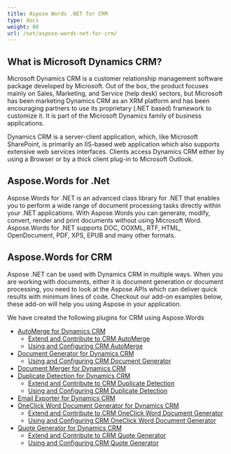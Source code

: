 ```yaml
---
title: Aspose Words .NET for CRM
type: docs
weight: 80
url: /net/aspose-words-net-for-crm/
---
```


## What is Microsoft Dynamics CRM?

Microsoft Dynamics CRM is a customer relationship management software package developed by Microsoft. Out of the box, the product focuses mainly on Sales, Marketing, and Service (help desk) sectors, but Microsoft has been marketing Dynamics CRM as an XRM platform and has been encouraging partners to use its proprietary (.NET based) framework to customize it. It is part of the Microsoft Dynamics family of business applications.

Dynamics CRM is a server-client application, which, like Microsoft SharePoint, is primarily an IIS-based web application which also supports extensive web services interfaces. Clients access Dynamics CRM either by using a Browser or by a thick client plug-in to Microsoft Outlook.

## Aspose.Words for .Net

Aspose.Words for .NET is an advanced class library for .NET that enables you to perform a wide range of document processing tasks directly within your .NET applications.
With Aspose.Words you can generate, modify, convert, render and print documents without using Microsoft Word.
Aspose.Words for .NET supports DOC, OOXML, RTF, HTML, OpenDocument, PDF, XPS, EPUB and many other formats.

## Aspose.Words for CRM

Aspose .NET can be used with Dynamics CRM in multiple ways. When you are working with documents, either it is document generation or document processing, you need to look at the Aspose APIs which can deliver quick results with minimum lines of code. Checkout our add-on examples below, these add-on will help you using Aspose in your application.

We have created the following plugins for CRM using Aspose.Words

- [AutoMerge for Dynamics CRM](https://docs.aspose.com/words/net/automerge-for-dynamics-crm/)
  - [Extend and Contribute to CRM AutoMerge](https://docs.aspose.com/words/net/extend-and-contribute-to-crm-automerge/)
  - [Using and Configuring CRM AutoMerge](https://docs.aspose.com/words/net/using-and-configuring-crm-automerge/)
- [Document Generator for Dynamics CRM](https://docs.aspose.com/words/net/document-generator-for-dynamics-crm/)
  - [Using and Configuring CRM Document Generator](https://docs.aspose.com/words/net/using-and-configuring-crm-document-generator/)
- [Document Merger for Dynamics CRM](https://docs.aspose.com/words/net/document-merger-for-dynamics-crm/)
- [Duplicate Detection for Dynamics CRM](https://docs.aspose.com/words/net/duplicate-detection-for-dynamics-crm/)
  - [Extend and Contribute to CRM Duplicate Detection](https://docs.aspose.com/words/net/extend-and-contribute-to-crm-duplicate-detection/)
  - [Using and Configuring CRM Duplicate Detection](https://docs.aspose.com/words/net/using-and-configuring-crm-duplicate-detection/)
- [Email Exporter for Dynamics CRM](https://docs.aspose.com/words/net/email-exporter-for-dynamics-crm/)
- [OneClick Word Document Generator for Dynamics CRM](https://docs.aspose.com/words/net/oneclick-word-document-generator-for-dynamics-crm/)
  - [Extend and Contribute to CRM OneClick Word Document Generator](https://docs.aspose.com/words/net/extend-and-contribute-to-crm-oneclick-word-document-generator/)
  - [Using and Configuring CRM OneClick Word Document Generator](https://docs.aspose.com/words/net/using-and-configuring-crm-oneclick-word-document-generator/)
- [Quote Generator for Dynamics CRM](https://docs.aspose.com/words/net/quote-generator-for-dynamics-crm/)
  - [Extend and Contribute to CRM Quote Generator](https://docs.aspose.com/words/net/extend-and-contribute-to-crm-quote-generator/)
  - [Using and Configuring CRM Quote Generator](https://docs.aspose.com/words/net/using-and-configuring-crm-quote-generator/)
